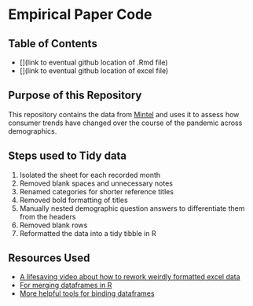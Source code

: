 # Empirical Paper Code

## Table of Contents

- [](link to eventual github location of .Rmd file)
- [](link to eventual github location of excel file)

## Purpose of this Repository

This repository contains the data from [Mintel](https://reports-mintel-com.proxy.uchicago.edu/display/1044545/?fromSearch=%3Ffilters.category%3D118%26last_filter%3Dcategory) and uses it to assess how consumer trends have changed over the course of the pandemic across demographics.

## Steps used to Tidy data
1) Isolated the sheet for each recorded month
2) Removed blank spaces and unnecessary notes
3) Renamed categories for shorter reference titles
4) Removed bold formatting of titles
5) Manually nested demographic question answers to differentiate them from the headers
6) Removed blank rows
7) Reformatted the data into a tidy tibble in R


## Resources Used 

- [A lifesaving video about how to rework weirdly formatted excel data](https://www.youtube.com/watch?v=ShWxAqnY2YE)
- [For merging dataframes in R](https://r-lang.com/how-to-combine-two-data-frames-in-r/)
- [More helpful tools for binding dataframes](https://r-lang.com/rbind-in-r/)

